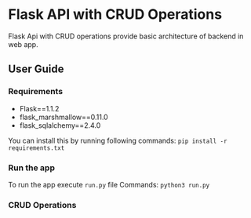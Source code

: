 # Flask API with CRUD Operations

Flask Api with CRUD operations provide basic architecture of backend in web app.


## User Guide

### Requirements
* Flask==1.1.2
* flask_marshmallow==0.11.0
* flask_sqlalchemy==2.4.0

You can install this by running following commands:
`pip install -r requirements.txt`

### Run the app

To run the app execute `run.py` file
Commands: `python3 run.py`

### CRUD Operations

